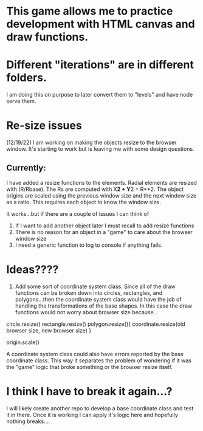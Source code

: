# This game allows me to practice development with HTML canvas and draw functions. 

# Different "iterations" are in different folders.  
I am doing this on purpose to later convert them to "levels" and have node serve them. 

# Re-size issues

(12/19/22)  I am working on making the objects resize to the browser window.  It's starting to work but is leaving me with some design questions. 

## Currently:

I have added a resize functions to the elements.  Radial elements are resized with (R/Rbase).  The Rs are computed with X**2 + Y**2 = R**2.
The object origins are scaled using the previous window size and the next window size as a ratio.  This requires each object to know the window size.

It works...but if there are a couple of issues I can think of

1) If I want to add another object later I must recall to add resize functions
2) There is no reason for an object in a "game" to care about the browser window size
3) I need a generic function to log to console if anything fails.  

# Ideas????

1) Add some sort of coordinate system class. Since all of the draw functions can be broken down into circles, rectangles, and polygons...then the coordinate system class would have the job of handling the transformations of the base shapes.  In this case the draw functions would not worry about browser size because...

circle.resize() 
rectangle.resize()
polygon.resize(){
    coordinate.resize(old browser size, new browser size)
}

origin.scale()

A coordinate system class could also have errors reported by the base coordinate class.  This way it separates the problem of wondering if it was the "game" logic that broke something or the browser resize itself.


# I think I have to break it again...?

I will likely create another repo to develop a base coordinate class and test it in there.  Once it is working I can apply it's logic here and hopefully nothing breaks....



